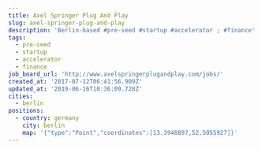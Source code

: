 ```yaml
---
title: Axel Springer Plug And Play
slug: axel-springer-plug-and-play
description: 'Berlin-based #pre-seed #startup #accelerator ; #finance'
tags:
  - pre-seed
  - startup
  - accelerator
  - finance
job_board_url: 'http://www.axelspringerplugandplay.com/jobs/'
created_at: '2017-07-12T06:41:56.909Z'
updated_at: '2019-06-16T10:36:09.728Z'
cities:
  - berlin
positions:
  - country: germany
    city: berlin
    map: '{"type":"Point","coordinates":[13.3948897,52.5055927]}'
---
```



